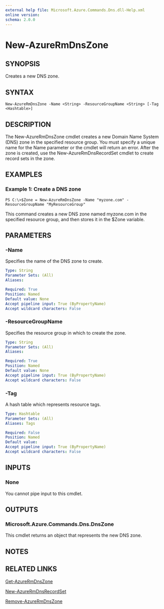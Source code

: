 ```yaml
---
external help file: Microsoft.Azure.Commands.Dns.dll-Help.xml
online version: 
schema: 2.0.0
---
```


# New-AzureRmDnsZone
## SYNOPSIS
Creates a new DNS zone.

## SYNTAX

```
New-AzureRmDnsZone -Name <String> -ResourceGroupName <String> [-Tag <Hashtable>]
```

## DESCRIPTION
The New-AzureRmDnsZone cmdlet creates a new Domain Name System (DNS) zone in the specified resource group.
You must specify a unique name for the Name parameter or the cmdlet will return an error.
After the zone is created, use the New-AzureRmDnsRecordSet cmdlet to create record sets in the zone.

## EXAMPLES

### Example 1: Create a DNS zone
```
PS C:\>$Zone = New-AzureRmDnsZone -Name "myzone.com" -ResourceGroupName "MyResourceGroup"
```

This command creates a new DNS zone named myzone.com in the specified resource group, and then stores it in the $Zone variable.

## PARAMETERS

### -Name
Specifies the name of the DNS zone to create.

```yaml
Type: String
Parameter Sets: (All)
Aliases: 

Required: True
Position: Named
Default value: None
Accept pipeline input: True (ByPropertyName)
Accept wildcard characters: False
```

### -ResourceGroupName
Specifies the resource group in which to create the zone.

```yaml
Type: String
Parameter Sets: (All)
Aliases: 

Required: True
Position: Named
Default value: None
Accept pipeline input: True (ByPropertyName)
Accept wildcard characters: False
```

### -Tag
A hash table which represents resource tags.

```yaml
Type: Hashtable
Parameter Sets: (All)
Aliases: Tags

Required: False
Position: Named
Default value: 
Accept pipeline input: True (ByPropertyName)
Accept wildcard characters: False
```

## INPUTS

### None
You cannot pipe input to this cmdlet.

## OUTPUTS

### Microsoft.Azure.Commands.Dns.DnsZone
This cmdlet returns an object that represents the new DNS zone.

## NOTES

## RELATED LINKS

[Get-AzureRmDnsZone]()

[New-AzureRmDnsRecordSet]()

[Remove-AzureRmDnsZone]()

